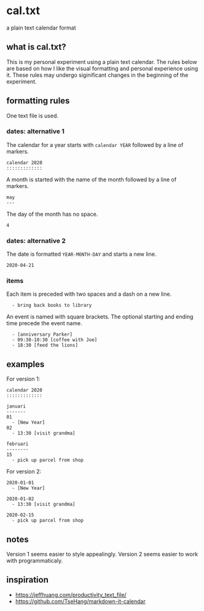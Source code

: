 # cal.txt
a plain text calendar format

## what is cal.txt?
This is my personal experiment using a plain text calendar. The rules below are
based on how I like the visual formatting and personal experience using it.
These rules may undergo siginificant changes in the beginning of the
experiment.

## formatting rules
One text file is used.

### dates: alternative 1
The calendar for a year starts with `calendar YEAR` followed by a line of
markers.

    calendar 2020
    :::::::::::::

A month is started with the name of the month followed by a line of markers.

    may
    ---

The day of the month has no space.

    4

### dates: alternative 2
The date is formatted `YEAR-MONTH-DAY` and starts a new line.

    2020-04-21

### items
Each item is preceded with two spaces and a dash on a new line.

      - bring back books to library

An event is named with square brackets. The optional starting and ending time
precede the event name.

      - [anniversary Parker]
      - 09:30-10:30 [coffee with Joe]
      - 18:30 [feed the lions]

## examples
For version 1:

    calendar 2020
    :::::::::::::

    januari
    -------
    01
      - [New Year]
    02
      - 13:30 [visit grandma]

    februari
    --------
    15
      - pick up parcel from shop

For version 2:

    2020-01-01
      - [New Year]

    2020-01-02
      - 13:30 [visit grandma]

    2020-02-15
      - pick up parcel from shop

## notes
Version 1 seems easier to style appealingly. Version 2 seems easier to work with
programmaticaly.

## inspiration
- https://jeffhuang.com/productivity_text_file/
- https://github.com/TseHang/markdown-it-calendar
